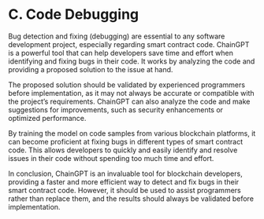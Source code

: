 # C. Code Debugging

Bug detection and fixing (debugging) are essential to any software development project, especially regarding smart contract code. ChainGPT is a powerful tool that can help developers save time and effort when identifying and fixing bugs in their code. It works by analyzing the code and providing a proposed solution to the issue at hand.

The proposed solution should be validated by experienced programmers before implementation, as it may not always be accurate or compatible with the project’s requirements. ChainGPT can also analyze the code and make suggestions for improvements, such as security enhancements or optimized performance.

By training the model on code samples from various blockchain platforms, it can become proficient at fixing bugs in different types of smart contract code. This allows developers to quickly and easily identify and resolve issues in their code without spending too much time and effort.

In conclusion, ChainGPT is an invaluable tool for blockchain developers, providing a faster and more efficient way to detect and fix bugs in their smart contract code. However, it should be used to assist programmers rather than replace them, and the results should always be validated before implementation.
